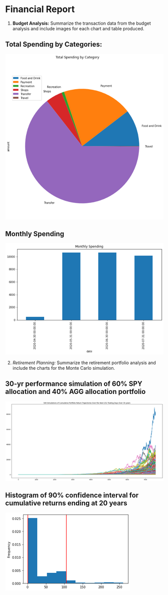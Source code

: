 # Financial Report

1. **Budget Analysis:** Summarize the transaction data from the budget analysis and include images for each chart and table produced.

## Total Spending by Categories:

![Total Spend by Category](Images/category_spending_pie.png)

## Monthly Spending

![Monthly Spending](Images/monthly_spending_barchart.png)

2. *Retirement Planning:* Summarize the retirement portfolio analysis and include the charts for the Monte Carlo simulation.

## 30-yr performance simulation of 60% SPY allocation and 40% AGG allocation portfolio

![30-yr portfolio simulation](Images/30yr_portfolio_sim_image.png)

## Histogram of 90% confidence interval for cumulative returns ending at 20 years

![90% CI Histogram of 20-yr ending cumulative returns](Images/distribution_viz.png)